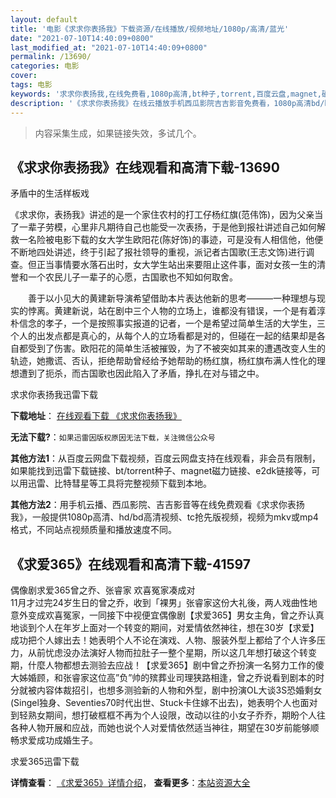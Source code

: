 ```yaml
---
layout: default
title: '电影《求求你表扬我》下载资源/在线播放/视频地址/1080p/高清/蓝光'
date: "2021-07-10T14:40:09+0800"
last_modified_at: "2021-07-10T14:40:09+0800"
permalink: /13690/
categories: 电影
cover:
tags: 电影
keywords: '求求你表扬我,在线免费看,1080p高清,bt种子,torrent,百度云盘,magnet,磁力链,迅雷下载资源'
description: '《求求你表扬我》在线云播放手机西瓜影院吉吉影音免费看，1080p高清bd/hd未删减完整版和tc抢先枪版，mkv/mp4格式，附带bt/torrent种子、magnet/磁力链、百度云盘、网盘资源迅雷下载链接'
---
```


>内容采集生成，如果链接失效，多试几个。


## 《求求你表扬我》在线观看和高清下载-13690

矛盾中的生活样板戏</p> 《求求你，表扬我》讲述的是一个家住农村的打工仔杨红旗(范伟饰)，因为父亲当了一辈子劳模，心里非凡期待自己也能受一次表扬，于是他到报社讲述自己如何解救一名险被电影下载的女大学生欧阳花(陈好饰)的事迹，可是没有人相信他，他便不断地四处讲述，终于引起了报社领导的重视，派记者古国歌(王志文饰)进行调查。但正当事情要水落石出时，女大学生站出来要阻止这件事，面对女孩一生的清誉和一个农民儿子一辈子的心愿，古国歌也不知如何取舍。</p>　　善于以小见大的黄建新导演希望借助本片表达他新的思考&mdash;——一种理想与现实的悖离。黄建新说，站在剧中三个人物的立场上，谁都没有错误，一个是有着淳朴信念的孝子，一个是按照事实报道的记者，一个是希望过简单生活的大学生，三个人的出发点都是真心的，从每个人的立场看都是对的，但碰在一起的结果却是各自都受到了伤害。欧阳花的简单生活被摧毁，为了不被突如其来的遭遇改变人生的轨迹，她撒谎、否认，拒绝帮助曾经给予她帮助的杨红旗，杨红旗布满人性化的理想遭到了扼杀，而古国歌也因此陷入了矛盾，挣扎在对与错之中。</p>


求求你表扬我迅雷下载

**下载地址**： [在线观看下载 《求求你表扬我》](https://www.993dy.com//vod-detail-id-22050.html) 


**无法下载?**：`如果迅雷因版权原因无法下载，关注微信公众号 `

**其他方法1**：从百度云网盘下载视频，百度云网盘支持在线观看，非会员有限制，如果能找到迅雷下载链接、bt/torrent种子、magnet磁力链接、e2dk链接等，可以用迅雷、比特彗星等工具将完整视频下载到本地。

**其他方法2**：用手机云播、西瓜影院、吉吉影音等在线免费观看《求求你表扬我》，一般提供1080p高清、hd/bd高清视频、tc抢先版视频，视频为mkv或mp4格式，不同站点视频质量和播放速度不同。


## 《求爱365》在线观看和高清下载-41597

偶像剧求爱365曾之乔、张睿家 欢喜冤家凑成对<br />11月才过完24岁生日的曾之乔，收到「裸男」张睿家这份大礼後，两人戏曲性地意外变成欢喜冤家，一同接下中视便宜偶像剧【求爱365】男女主角，曾之乔认真地谈到个人在年岁上面对一个转变的期间，对爱情依然神往，想在30岁【求爱】成功把个人嫁出去！她表明个人不论在演戏、人物、服装外型上都给了个人许多压力，从前忧虑没办法演好人物而拉肚子一整个星期，所以这几年想打破这个转变期，什麼人物都想去测验去应战！【求爱365】剧中曾之乔扮演一名努力工作的傻大姊婚顾，和张睿家这位高&rdquo;负&rdquo;帅的殡葬业司理狭路相逢，曾之乔说看到剧本的时分就被内容体裁招引，也想多测验新的人物和外型，剧中扮演OL大谈3S恐婚剩女(Singel独身、Seventies70时代出世、Stuck卡住嫁不出去)，她表明个人也面对到轻熟女期间，想打破框框不再为个人设限，改动以往的小女子乔乔，期盼个人往各种人物开展和应战，而她也说个人对爱情依然适当神往，期望在30岁前能够顺畅求爱成功成婚生子。</p>


求爱365迅雷下载

**详情查看**： [《求爱365》详情介绍](/movie/41597/)， **查看更多**：[本站资源大全](/movie/t/all/)

